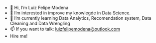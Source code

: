 - 👋 Hi, I’m Luiz Felipe Modena
- 👀 I’m interested in improve my knowlegde in Data Science.
- 🌱 I’m currently learning Data Analytics, Recomendation system, Data Cleaning and Data Wrengling 
- 📫 If you want to talk: luizfelipemodena@outlook.com
- Hire me! 
<!---
--->
